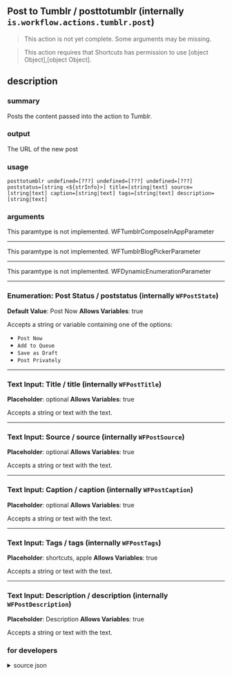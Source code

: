 
## Post to Tumblr / posttotumblr (internally `is.workflow.actions.tumblr.post`)

> This action is not yet complete. Some arguments may be missing.


> This action requires that Shortcuts has permission to use [object Object],[object Object].


## description
### summary
Posts the content passed into the action to Tumblr.

### output
The URL of the new post

### usage
`posttotumblr undefined=[???] undefined=[???] undefined=[???] poststatus=[string <${strInfo}>] title=[string|text] source=[string|text] caption=[string|text] tags=[string|text] description=[string|text]`

### arguments
This paramtype is not implemented. WFTumblrComposeInAppParameter

---

This paramtype is not implemented. WFTumblrBlogPickerParameter

---

This paramtype is not implemented. WFDynamicEnumerationParameter

---

### Enumeration: Post Status / poststatus (internally `WFPostState`)
**Default Value**: Post Now
**Allows Variables**: true


Accepts a string 
or variable
containing one of the options:

- `Post Now`
- `Add to Queue`
- `Save as Draft`
- `Post Privately`

---

### Text Input: Title / title (internally `WFPostTitle`)
**Placeholder**: optional
**Allows Variables**: true


Accepts a string 
or text
with the text.

---

### Text Input: Source / source (internally `WFPostSource`)
**Placeholder**: optional
**Allows Variables**: true


Accepts a string 
or text
with the text.

---

### Text Input: Caption / caption (internally `WFPostCaption`)
**Placeholder**: optional
**Allows Variables**: true


Accepts a string 
or text
with the text.

---

### Text Input: Tags / tags (internally `WFPostTags`)
**Placeholder**: shortcuts, apple
**Allows Variables**: true


Accepts a string 
or text
with the text.

---

### Text Input: Description / description (internally `WFPostDescription`)
**Placeholder**: Description
**Allows Variables**: true


Accepts a string 
or text
with the text.

### for developers

<details><summary>source json</summary>
<p>
```json
{
	"ActionClass": "WFTumblrPostAction",
	"ActionKeywords": [
		"blog"
	],
	"AppIdentifier": "com.tumblr.tumblr",
	"Category": "Sharing",
	"CreationDate": "2015-01-11T06:00:00.000Z",
	"Description": {
		"DescriptionResult": "The URL of the new post",
		"DescriptionSummary": "Posts the content passed into the action to Tumblr."
	},
	"Input": {
		"Multiple": true,
		"Required": true,
		"Types": [
			"NSString",
			"UIImage",
			"NSURL",
			"AVAsset"
		]
	},
	"LastModifiedDate": "2016-02-14T08:00:00.000Z",
	"Name": "Post to Tumblr",
	"Output": {
		"Multiple": false,
		"OutputName": "Tumblr Post URL",
		"Types": [
			"WFURLContentItem"
		]
	},
	"Parameters": [
		{
			"Class": "WFTumblrComposeInAppParameter",
			"Key": "WFComposeInApp",
			"Label": "Compose In Tumblr"
		},
		{
			"Class": "WFTumblrBlogPickerParameter",
			"Description": "The name of the blog to post to",
			"Key": "WFBlogName",
			"Label": "Blog",
			"RequiredResources": [
				{
					"WFParameterKey": "WFComposeInApp",
					"WFParameterValue": false,
					"WFResourceClass": "WFParameterRelationResource"
				}
			]
		},
		{
			"Class": "WFDynamicEnumerationParameter",
			"DefaultValue": "Text",
			"Items": [
				"Text",
				"Photos",
				"Quote",
				"Link",
				"Chat",
				"Audio",
				"Video"
			],
			"Key": "WFPostType",
			"Label": "Type"
		},
		{
			"Class": "WFEnumerationParameter",
			"DefaultValue": "Post Now",
			"Items": [
				"Post Now",
				"Add to Queue",
				"Save as Draft",
				"Post Privately"
			],
			"Key": "WFPostState",
			"Label": "Post Status",
			"RequiredResources": [
				{
					"WFParameterKey": "WFComposeInApp",
					"WFParameterValue": false,
					"WFResourceClass": "WFParameterRelationResource"
				}
			]
		},
		{
			"Class": "WFTextInputParameter",
			"Key": "WFPostTitle",
			"Label": "Title",
			"Placeholder": "optional",
			"RequiredResources": [
				{
					"WFParameterKey": "WFPostType",
					"WFParameterValues": [
						"Text",
						"Link",
						"Chat"
					],
					"WFResourceClass": "WFParameterRelationResource"
				}
			]
		},
		{
			"Class": "WFTextInputParameter",
			"Key": "WFPostSource",
			"Label": "Source",
			"Placeholder": "optional",
			"RequiredResources": [
				{
					"WFParameterKey": "WFPostType",
					"WFParameterValue": "Quote",
					"WFResourceClass": "WFParameterRelationResource"
				}
			]
		},
		{
			"Class": "WFTextInputParameter",
			"Key": "WFPostCaption",
			"Label": "Caption",
			"Placeholder": "optional",
			"RequiredResources": [
				{
					"WFParameterKey": "WFPostType",
					"WFParameterValues": [
						"Audio",
						"Video",
						"Photos"
					],
					"WFResourceClass": "WFParameterRelationResource"
				},
				{
					"WFParameterKey": "WFComposeInApp",
					"WFParameterValue": false,
					"WFResourceClass": "WFParameterRelationResource"
				}
			]
		},
		{
			"Class": "WFTextInputParameter",
			"Key": "WFPostTags",
			"Label": "Tags",
			"Placeholder": "shortcuts, apple"
		},
		{
			"Class": "WFTextInputParameter",
			"Key": "WFPostDescription",
			"Label": "Description",
			"Multiline": true,
			"Placeholder": "Description",
			"RequiredResources": [
				{
					"WFParameterKey": "WFPostType",
					"WFParameterValue": "Link",
					"WFResourceClass": "WFParameterRelationResource"
				}
			]
		}
	],
	"RequiredResources": [
		{
			"RequiredResources": [
				{
					"WFParameterKey": "WFComposeInApp",
					"WFParameterValue": false,
					"WFResourceClass": "WFParameterRelationResource"
				}
			],
			"WFResourceClass": "WFTumblrAccessResource"
		},
		{
			"AppIdentifier": "com.tumblr.tumblr",
			"RequiredResources": [
				{
					"WFParameterKey": "WFComposeInApp",
					"WFParameterValue": true,
					"WFResourceClass": "WFParameterRelationResource"
				}
			],
			"WFResourceClass": "WFAppInstalledResource"
		}
	],
	"Subcategory": "Social"
}
```
</p></details>
